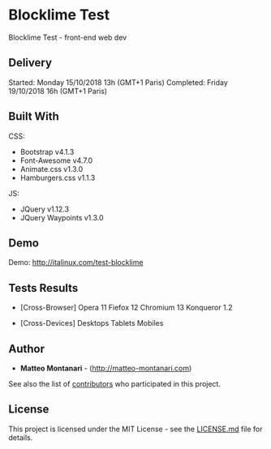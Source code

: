 # Blocklime Test
Blocklime Test - front-end web dev

## Delivery
Started:    Monday 15/10/2018 13h (GMT+1 Paris)
Completed:  Friday 19/10/2018 16h (GMT+1 Paris)

## Built With

CSS:
  * Bootstrap v4.1.3
  * Font-Awesome v4.7.0
  * Animate.css v1.3.0
  * Hamburgers.css v1.1.3

JS:
  * JQuery v1.12.3
  * JQuery Waypoints v1.3.0

## Demo

Demo: <a href="http://italinux.com/test-blocklime" target="_blank">http://italinux.com/test-blocklime</a>

## Tests Results

* [Cross-Browser]
    Opera 11
    Fiefox 12
    Chromium 13
    Konqueror 1.2
    
* [Cross-Devices]
    Desktops
    Tablets
    Mobiles

## Author

* **Matteo Montanari** - (http://matteo-montanari.com)

See also the list of [contributors](https://github.com/your/repository/contributors) who 
participated in this project.

## License

This project is licensed under the MIT License - see the [LICENSE.md](LICENSE.md) file for details.
